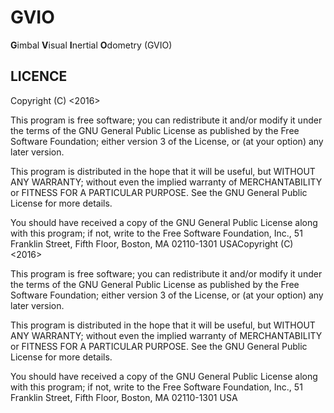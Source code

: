 # GVIO

**G**imbal **V**isual **I**nertial **O**dometry (GVIO)

## LICENCE

Copyright (C) <2016>  <Chris Choi>

This program is free software; you can redistribute it and/or modify it
under the terms of the GNU General Public License as published by the Free
Software Foundation; either version 3 of the License, or (at your option)
any later version.

This program is distributed in the hope that it will be useful, but
WITHOUT ANY WARRANTY; without even the implied warranty of MERCHANTABILITY
or FITNESS FOR A PARTICULAR PURPOSE.  See the GNU General Public License
for more details.

You should have received a copy of the GNU General Public License along
with this program; if not, write to the Free Software Foundation, Inc., 51
Franklin Street, Fifth Floor, Boston, MA 02110-1301  USACopyright (C)
<2016>  <Chris Choi>

This program is free software; you can redistribute it and/or modify it
under the terms of the GNU General Public License as published by the Free
Software Foundation; either version 3 of the License, or (at your option)
any later version.

This program is distributed in the hope that it will be useful, but
WITHOUT ANY WARRANTY; without even the implied warranty of MERCHANTABILITY
or FITNESS FOR A PARTICULAR PURPOSE.  See the GNU General Public License
for more details.

You should have received a copy of the GNU General Public License along
with this program; if not, write to the Free Software Foundation, Inc., 51
Franklin Street, Fifth Floor, Boston, MA 02110-1301  USA
